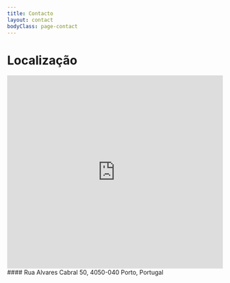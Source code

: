 ```yaml
---
title: Contacto
layout: contact
bodyClass: page-contact
---
```


# Localização
<iframe src="https://www.google.com/maps/embed?pb=!1m18!1m12!1m3!1d3470.742685699689!2d-8.618433440714426!3d41.155158441776145!2m3!1f0!2f0!3f0!3m2!1i1024!2i768!4f13.1!3m3!1m2!1s0xd246501a25501c9%3A0xc8f7ea63c3579c4!2sRua%20de%20%C3%81lvares%20Cabral%2050%2C%204050-257%20Porto!5e0!3m2!1sen!2spt!4v1614802910136!5m2!1sen!2spt" width="100%" height="450" style="border:0;" allowfullscreen="" loading="lazy"></iframe>
#### Rua Alvares Cabral 50, 4050-040 Porto, Portugal